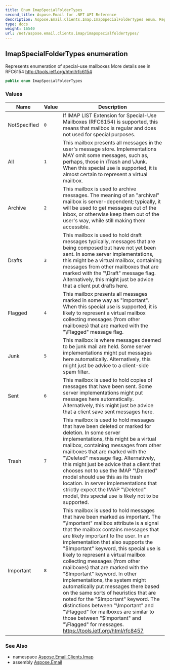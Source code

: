 ```yaml
---
title: Enum ImapSpecialFolderTypes
second_title: Aspose.Email for .NET API Reference
description: Aspose.Email.Clients.Imap.ImapSpecialFolderTypes enum. Represents enumeration of specialuse mailboxes More details see in RFC6154 http//tools.ietf.org/html/rfc6154
type: docs
weight: 16540
url: /net/aspose.email.clients.imap/imapspecialfoldertypes/
---
```

## ImapSpecialFolderTypes enumeration

Represents enumeration of special-use mailboxes More details see in RFC6154 http://tools.ietf.org/html/rfc6154

```csharp
public enum ImapSpecialFolderTypes
```

### Values

| Name | Value | Description |
| --- | --- | --- |
| NotSpecified | `0` | If IMAP LIST Extension for Special-Use Mailboxes (RFC6154) is supported, this means that mailbox is regular and does not used for special purposes. |
| All | `1` | This mailbox presents all messages in the user's message store. Implementations MAY omit some messages, such as, perhaps, those in \Trash and \Junk. When this special use is supported, it is almost certain to represent a virtual mailbox. |
| Archive | `2` | This mailbox is used to archive messages. The meaning of an "archival" mailbox is server-dependent; typically, it will be used to get messages out of the inbox, or otherwise keep them out of the user's way, while still making them accessible. |
| Drafts | `3` | This mailbox is used to hold draft messages typically, messages that are being composed but have not yet been sent. In some server implementations, this might be a virtual mailbox, containing messages from other mailboxes that are marked with the "\Draft" message flag. Alternatively, this might just be advice that a client put drafts here. |
| Flagged | `4` | This mailbox presents all messages marked in some way as "important". When this special use is supported, it is likely to represent a virtual mailbox collecting messages (from other mailboxes) that are marked with the "\Flagged" message flag. |
| Junk | `5` | This mailbox is where messages deemed to be junk mail are held. Some server implementations might put messages here automatically. Alternatively, this might just be advice to a client-side spam filter. |
| Sent | `6` | This mailbox is used to hold copies of messages that have been sent. Some server implementations might put messages here automatically. Alternatively, this might just be advice that a client save sent messages here. |
| Trash | `7` | This mailbox is used to hold messages that have been deleted or marked for deletion. In some server implementations, this might be a virtual mailbox, containing messages from other mailboxes that are marked with the "\Deleted" message flag. Alternatively, this might just be advice that a client that chooses not to use the IMAP "\Deleted" model should use this as its trash location. In server implementations that strictly expect the IMAP "\Deleted" model, this special use is likely not to be supported. |
| Important | `8` | This mailbox is used to hold messages that have been marked as important. The "\Important" mailbox attribute is a signal that the mailbox contains messages that are likely important to the user. In an implementation that also supports the "$Important" keyword, this special use is likely to represent a virtual mailbox collecting messages (from other mailboxes) that are marked with the "$Important" keyword. In other implementations, the system might automatically put messages there based on the same sorts of heuristics that are noted for the "$Important" keyword. The distinctions between "\Important" and "\Flagged" for mailboxes are similar to those between "$Important" and "\Flagged" for messages. https://tools.ietf.org/html/rfc8457 |

### See Also

* namespace [Aspose.Email.Clients.Imap](../../aspose.email.clients.imap/)
* assembly [Aspose.Email](../../)


